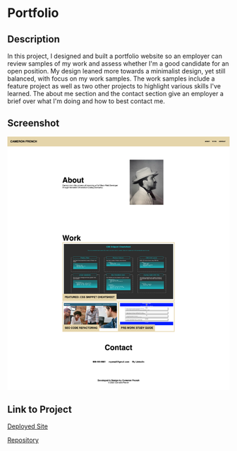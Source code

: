 # Portfolio

## Description

In this project, I designed and built a portfolio website so an employer can review samples of my work and assess whether I'm a good candidate for an open position. My design leaned more towards a minimalist design, yet still balanced, with focus on my work samples. The work samples include a feature project as well as two other projects to highlight various skills I've learned. The about me section and the contact section give an employer a brief over what I'm doing and how to best contact me. 

## Screenshot

![portfolio](/assets/images/cameron-portfolio.png)

## Link to Project

[Deployed Site](https://cameronfrench.github.io/portfolio/)

[Repository](https://github.com/cameronfrench/portfolio)